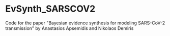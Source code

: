 # EvSynth_SARSCOV2
Code for the paper "Bayesian evidence synthesis for modeling SARS-CoV-2 transmission" by Anastasios Apsemidis and Nikolaos Demiris
